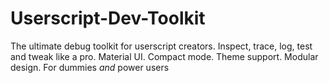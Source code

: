 # Userscript-Dev-Toolkit
The ultimate debug toolkit for userscript creators. Inspect, trace, log, test and tweak like a pro. Material UI. Compact mode. Theme support. Modular design. For dummies *and* power users
